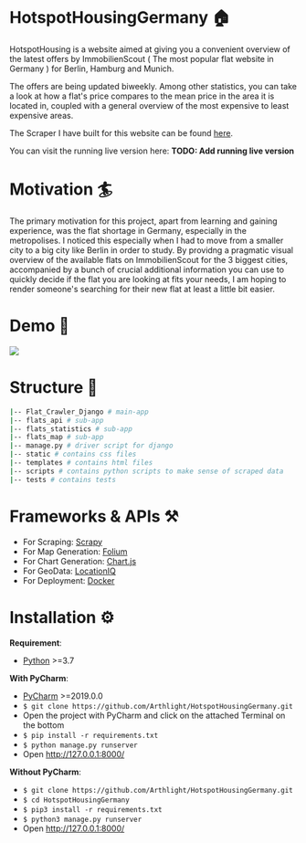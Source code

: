 
# HotspotHousingGermany :house:
HotspotHousing is a website aimed at giving you a convenient overview of the latest offers by ImmobilienScout ( The most popular flat website in Germany ) for Berlin, Hamburg and Munich.

The offers are being updated biweekly. Among other statistics, you can take a look at how a flat's price compares to the mean price in the area it is located in, coupled with a general overview of the most expensive to least expensive areas.

The Scraper I have built for this website can be found [here](https://github.com/Arthlight/Flat_Scraper).

You can visit the running live version here: **TODO: Add running live version**

# Motivation :surfer:
The primary motivation for this project, apart from learning and gaining experience, was the flat shortage in Germany, especially in the metropolises. I noticed this especially when I had to move from a smaller city to a big city like Berlin in order to study. By providng a pragmatic visual overview of the available flats on ImmobilienScout for the 3 biggest cities, accompanied by a bunch of crucial additional information you can use to quickly decide if the flat you are looking at fits your needs, I am hoping to render someone's searching for their new flat at least a little bit easier.

# Demo :movie_camera:
![](Demo/Demo.gif)

# Structure :open_file_folder:

```bash
|-- Flat_Crawler_Django # main-app
|-- flats_api # sub-app
|-- flats_statistics # sub-app
|-- flats_map # sub-app
|-- manage.py # driver script for django
|-- static # contains css files
|-- templates # contains html files
|-- scripts # contains python scripts to make sense of scraped data
|-- tests # contains tests
```

# Frameworks & APIs :hammer_and_pick:
- For Scraping: [Scrapy](https://scrapy.org/)
- For Map Generation: [Folium](https://python-visualization.github.io/folium/)
- For Chart Generation: [Chart.js](https://www.chartjs.org/)
- For GeoData: [LocationIQ](https://locationiq.com/)
- For Deployment: [Docker](https://www.docker.com)


# Installation :gear:
**Requirement**:
- [Python](https://www.python.org) >=3.7

**With PyCharm**:
- [PyCharm](https://www.jetbrains.com/pycharm/) >=2019.0.0
- ```$ git clone https://github.com/Arthlight/HotspotHousingGermany.git```
- Open the project with PyCharm and click on the attached Terminal on the bottom
- ```$ pip install -r requirements.txt```
- ```$ python manage.py runserver```
- Open http://127.0.0.1:8000/

**Without PyCharm**:
- ```$ git clone https://github.com/Arthlight/HotspotHousingGermany.git```
- ```$ cd HotspotHousingGermany```
- ```$ pip3 install -r requirements.txt```
- ```$ python3 manage.py runserver```
- Open http://127.0.0.1:8000/
